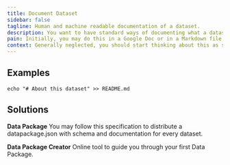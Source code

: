```yaml
---
title: Document Dataset
sidebar: false
tagline: Human and machine readable documentation of a dataset.
description: You want to have standard ways of documenting what a dataset is about, how it was collected, attribute names and values.
pain: Initially, you may do this in a Google Doc or in a Markdown file versioned with Git. Over time, the Frictionless Data-way is to document together with the dataset, following the Data Package specification.
context: Generally neglected, you should start thinking about this as soon as the project starts. Your future self will thank you.
---
```


<JobsDiagram selected="document-dataset"></JobsDiagram>

## Examples

```
echo "# About this dataset" >> README.md
```

## Solutions

**Data Package**
You may follow this specification to distribute a datapackage.json with schema and documentation for every dataset.
 
**Data Package Creator**
Online tool to guide you through your first Data Package.


<script>
import JobsDiagram from "@theme/components/JobsDiagram.vue";

export default {
  components: { JobsDiagram }
};
</script>
